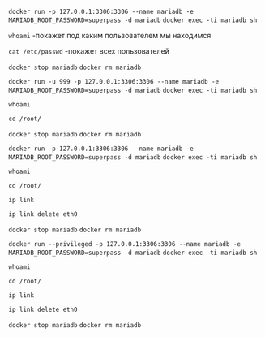 `docker run -p 127.0.0.1:3306:3306 --name mariadb -e MARIADB_ROOT_PASSWORD=superpass -d mariadb`
`docker exec -ti mariadb sh`

`whoami` -покажет под каким пользователем мы находимся

`cat /etc/passwd` -покажет всех пользователей

`docker stop mariadb`
`docker rm mariadb`

`docker run -u 999 -p 127.0.0.1:3306:3306 --name mariadb -e MARIADB_ROOT_PASSWORD=superpass -d mariadb`
`docker exec -ti mariadb sh`

`whoami`

`cd /root/`

`docker stop mariadb`
`docker rm mariadb`

`docker run -p 127.0.0.1:3306:3306 --name mariadb -e MARIADB_ROOT_PASSWORD=superpass -d mariadb`
`docker exec -ti mariadb sh`

`whoami`

`cd /root/`

`ip link` 

`ip link delete eth0`

`docker stop mariadb`
`docker rm mariadb`

`docker run --privileged -p 127.0.0.1:3306:3306 --name mariadb -e MARIADB_ROOT_PASSWORD=superpass -d mariadb`
`docker exec -ti mariadb sh`

`whoami`

`cd /root/`

`ip link` 

`ip link delete eth0`

`docker stop mariadb`
`docker rm mariadb`